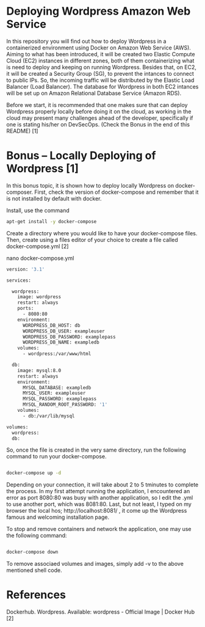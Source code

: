 # Deploying Wordpress Amazon Web Service
In this repository you will find out how to deploy Wordpress in a containerized environment using Docker on Amazon Web Service (AWS).
Aiming to what has been introduced, it will be created two Elastic Compute Cloud (EC2) instances in different zones, both of them containerizing what is need to deploy and keeping on running Wordpress.
Besides that, on EC2, it will be created a Security Group (SG), to prevent the intances to connect to public IPs. So, the incoming traffic will be distributed by the Elastic Load Balancer (Load Balancer).
The database for Wordpress in both EC2 intances will be set up on Amazon Relational Database Service (Amazon RDS).

Before we start, it is recommended that one makes sure that can deploy Wordpress properly locally before doing it on the cloud, as working in the cloud may present many challenges ahead of the developer, specifically if one is stating his/her on DevSecOps. (Check the Bonus in the end of this README) [1]



# Bonus – Locally Deploying of Wordpress [1]

In this bonus topic, it is shown how to deploy locally Wordpress on docker-composer. 
First, check the version of docker-compose and remember that it is not installed by default with docker.

Install, use the command 

``` Bash
apt-get install -y docker-compose

```

Create a directory where you would like to have your docker-compose files.
Then, create using a files editor of your choice to create a file called  docker-compose.yml [2]

nano docker-compose.yml 

```bash 
version: '3.1'

services:

  wordpress:
    image: wordpress
    restart: always
    ports:
      - 8080:80
    environment:
      WORDPRESS_DB_HOST: db
      WORDPRESS_DB_USER: exampleuser
      WORDPRESS_DB_PASSWORD: examplepass
      WORDPRESS_DB_NAME: exampledb
    volumes:
      - wordpress:/var/www/html

  db:
    image: mysql:8.0
    restart: always
    environment:
      MYSQL_DATABASE: exampledb
      MYSQL_USER: exampleuser
      MYSQL_PASSWORD: examplepass
      MYSQL_RANDOM_ROOT_PASSWORD: '1'
    volumes:
      - db:/var/lib/mysql

volumes:
  wordpress:
  db:

```


So, once the file is created in the very same directory, run the following command to run your docker-compose. 

```bash 

docker-compose up -d

```

Depending on your connection, it will take about 2 to 5 tminutes to complete the process. 
In my first attempt running the application, I encountered an error as port 8080:80 was busy with another application, so I edit the .yml to use another port, which was 8081:80.
Last, but not least, I typed on my browser the local hos; http://localhost:8081/ , it come up the Wordpress famous and welcoming installation page.

To stop and remove containers and network the application, one may use the following command: 

```bash 

docker-compose down

```

To remove associaed volumes and images, simply add -v to the above mentioned shell code. 




# References


Dockerhub. Wordpress. Available: wordpress - Official Image | Docker Hub [2]
